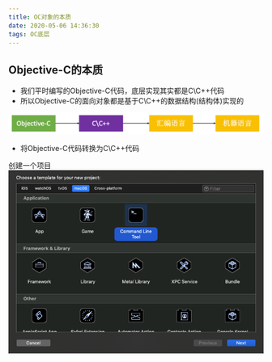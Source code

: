 ```yaml
---
title: OC对象的本质
date: 2020-05-06 14:36:30
tags: OC底层
---
```


## Objective-C的本质

* 我们平时编写的Objective-C代码，底层实现其实都是C\C++代码
* 所以Objective-C的面向对象都是基于C\C++的数据结构(结构体)实现的

![image](ObjectiveC_C_C++_汇编语言_机器语言.png)


* 将Objective-C代码转换为C\C++代码

创建一个项目
![Image](OC对象的本质.png)

